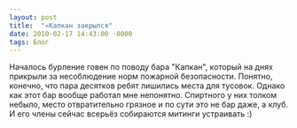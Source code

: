 ```yaml
---
layout: post
title:  "«Капкан закрылся"
date: 2010-02-17 14:43:00 -0000
tags: Блог
---
```


Началось бурление говен по поводу бара "Капкан", который на днях прикрыли за несоблюдение норм пожарной безопасности. Понятно, конечно, что пара десятков ребят лишились места для тусовок. Однако как этот бар вообще работал мне непонятно. Спиртного у них толком небыло, место отвратительно грязное и по сути это не бар даже, а клуб. И его члены сейчас всерьёз собираются митинги устраивать :) 